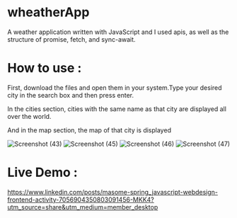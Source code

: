 # wheatherApp
A weather application written with JavaScript and I used apis, as well as the structure of promise, fetch, and sync-await.

# How to use :
First, download the files and open them in your system.Type your desired city in the search box and then press enter.

In the cities section, cities with the same name as that city are displayed all over the world.

And in the map section, the map of that city is displayed

![Screenshot (43)](https://user-images.githubusercontent.com/116202175/235373309-c8497e5a-322d-4835-8910-67cd7ce6d140.png)
![Screenshot (45)](https://user-images.githubusercontent.com/116202175/235373312-512d5c0b-f5f1-4b4a-b942-8790c9dff99d.png)
![Screenshot (46)](https://user-images.githubusercontent.com/116202175/235373317-d5220911-f464-4cae-9869-0ee14d38443e.png)
![Screenshot (47)](https://user-images.githubusercontent.com/116202175/235373324-8682332e-04a6-4308-a448-1a50e69a1383.png)

# Live Demo : 
https://www.linkedin.com/posts/masome-spring_javascript-webdesign-frontend-activity-7056904350803091456-MKK4?utm_source=share&utm_medium=member_desktop

